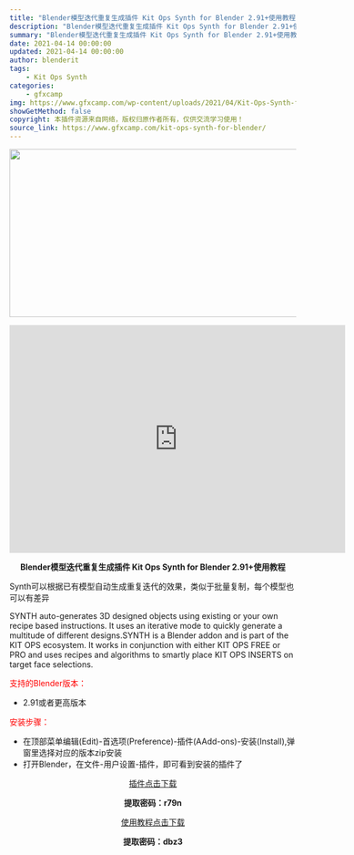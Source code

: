 ```yaml
---
title: "Blender模型迭代重复生成插件 Kit Ops Synth for Blender 2.91+使用教程"
description: "Blender模型迭代重复生成插件 Kit Ops Synth for Blender 2.91+使用教程 Synth可以根据已有模型自动生成重复迭代的效果，类似于批量复制，每个模型也可以有差异 SY..."
summary: "Blender模型迭代重复生成插件 Kit Ops Synth for Blender 2.91+使用教程 Synth可以根据已有模型自动生成重复迭代的效果，类似于批量复制，每个模型也可以有差异 SY..."
date: 2021-04-14 00:00:00
updated: 2021-04-14 00:00:00
author: blenderit
tags: 
    - Kit Ops Synth
categories:
    - gfxcamp
img: https://www.gfxcamp.com/wp-content/uploads/2021/04/Kit-Ops-Synth-for-Blender.jpg
showGetMethod: false
copyright: 本插件资源来自网络，版权归原作者所有，仅供交流学习使用！
source_link: https://www.gfxcamp.com/kit-ops-synth-for-blender/
---
```

<div><p><img decoding="async" class="aligncenter size-full wp-image-94702" src="https://www.gfxcamp.com/wp-content/uploads/2021/04/Kit-Ops-Synth-for-Blender.jpg" data-src="https://www.gfxcamp.com/wp-content/uploads/2021/04/Kit-Ops-Synth-for-Blender.jpg" alt="" width="590" height="295" data-srcset="https://www.gfxcamp.com/wp-content/uploads/2021/04/Kit-Ops-Synth-for-Blender.jpg 590w, https://www.gfxcamp.com/wp-content/uploads/2021/04/Kit-Ops-Synth-for-Blender-150x75.jpg 150w" data-sizes="(max-width: 590px) 100vw, 590px"></p><p style="text-align: center;"><iframe loading="lazy" src="https://player.youku.com/embed/XNTEzODEzMTM2MA==" width="590" height="400" frameborder="0" allowfullscreen="allowfullscreen"></iframe></p><p style="text-align: center;"><strong>Blender模型迭代重复生成插件 Kit Ops Synth for Blender 2.91+使用教程</strong></p><p>Synth可以根据已有模型自动生成重复迭代的效果，类似于批量复制，每个模型也可以有差异</p><p>SYNTH auto-generates 3D designed objects using existing or your own recipe based instructions. It uses an iterative mode to quickly generate a multitude of different designs.SYNTH is a Blender addon and is part of the KIT OPS ecosystem. It works in conjunction with either KIT OPS FREE or PRO and uses recipes and algorithms to smartly place KIT OPS INSERTS on target face selections.</p><p style="text-align: left;"><span style="color: #ff0000;">支持的Blender版本：</span></p><ul>
<li style="text-align: left;">2.91或者更高版本</li>
</ul><p style="text-align: left;"><span style="color: #ff0000;">安装步骤：</span></p><ul>
<li>在顶部菜单编辑(Edit)-首选项(Preference)-插件(AAdd-ons)-安装(Install),弹窗里选择对应的版本zip安装</li>
<li>打开Blender，在文件-用户设置-插件，即可看到安装的插件了</li>
</ul><p style="text-align: center;"><a class="maxbutton-3 maxbutton maxbutton-baidu" target="_blank" rel="noopener" href="https://pan.baidu.com/s/1JgLH5qtWkgTU63haAUDcnQ"><span class="mb-text">插件点击下载</span></a></p><p style="text-align: center;"><strong>提取密码：r79n</strong></p><p style="text-align: center;"><a class="maxbutton-3 maxbutton maxbutton-baidu" target="_blank" rel="noopener" href="https://pan.baidu.com/s/12S7JNzJtT_ESQjy2xpMf-g"><span class="mb-text">使用教程点击下载</span></a></p><p style="text-align: center;"><strong>提取密码：dbz3</strong></p></div>